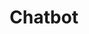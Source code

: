 ---
title: Chatbot
emoji: 🤖
colorFrom: indigo
colorTo: green
sdk: gradio
sdk_version: 3.11.0
app_file: app.py
pinned: false
---